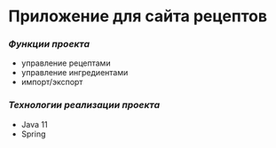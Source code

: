 # Приложение для сайта рецептов

### _Функции проекта_

- управление рецептами
- управление ингредиентами
- импорт/экспорт

### _Технологии реализации проекта_
- Java 11
- Spring

